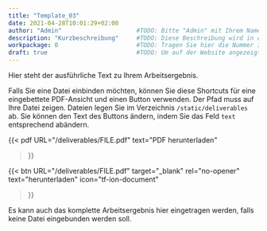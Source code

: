 ```yaml
---
title: "Template_03"
date: 2021-04-28T10:01:29+02:00
author: "Admin"                     #TODO: Bitte "Admin" mit Ihrem Namen ersetzen. Wird auf der Website nicht angezeigt!
description: "Kurzbeschreibung"     #TODO: Diese Beschreibung wird in der Übersicht aller Arbeitsergebnisse angezeigt.
workpackage: 0                      #TODO: Tragen Sie hier die Nummer Ihres Arbeitspakets ein.
draft: true                         #TODO: Um auf der Website angezeigt zu werden, muss der Wert auf "false" gesetzt werden.
---
```


Hier steht der ausführliche Text zu Ihrem Arbeitsergebnis. 

Falls Sie eine Datei einbinden möchten, können Sie diese Shortcuts für eine eingebettete PDF-Ansicht und einen Button verwenden. Der Pfad muss auf Ihre Datei zeigen. Dateien legen Sie im Verzeichnis `/static/deliverables` ab. Sie können den Text des Buttons ändern, indem Sie das Feld `text` entsprechend abändern.

{{< pdf
    URL="/deliverables/FILE.pdf"
    text="PDF herunterladen"
>}}

{{< btn
        URL="/deliverables/FILE.pdf"
        target="_blank"
        rel="no-opener"
        text="herunterladen"
        icon="tf-ion-document"
>}}

Es kann auch das komplette Arbeitsergebnis hier eingetragen werden, falls keine Datei eingebunden werden soll.
